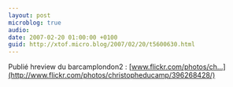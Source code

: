 ```yaml
---
layout: post
microblog: true
audio: 
date: 2007-02-20 01:00:00 +0100
guid: http://xtof.micro.blog/2007/02/20/t5600630.html
---
```

Publié hreview du barcamplondon2 : [www.flickr.com/photos/ch...](http://www.flickr.com/photos/christopheducamp/396268428/)
